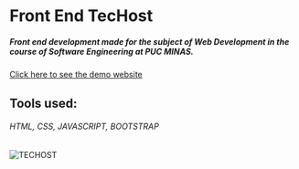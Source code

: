 # Front End TecHost 

#####  Front end development made for the subject of Web Development in the course of Software Engineering at PUC MINAS.
[Click here to see the demo website](https://techost.now.sh/ "Click here to see the game demo")


## Tools used:
###### HTML, CSS, JAVASCRIPT, BOOTSTRAP

![TECHOST](https://i.ibb.co/gm7vz8y/website.jpg "TECHOST")
